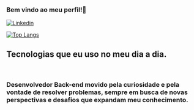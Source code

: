 ### Bem vindo ao meu perfil!👋
[![Linkedin](https://img.shields.io/badge/LinkedIn-0077B5?style=for-the-badge&logo=linkedin&logoColor=white)](https://www.linkedin.com/in/wesley-cabral-66b821179/)

[![Top Langs](https://github-readme-stats.vercel.app/api/top-langs/?username=wesleySCOliveira)](https://github.com/wesleySCOliveira/)

## Tecnologias que eu uso no meu dia a dia.
<div style="display: inline_block">
    <img alt="" src="https://img.shields.io/badge/Python-14354C?style=for-the-badge&logo=python&logoColor=white">
    <img alt="" src="https://img.shields.io/badge/MongoDB-4EA94B?style=for-the-badge&logo=mongodb&logoColor=white">
    <img alt="" src="https://img.shields.io/badge/MySQL-00000F?style=for-the-badge&logo=mysql&logoColor=white">
    <img alt="" src="https://img.shields.io/badge/HTML-239120?style=for-the-badge&logo=html5&logoColor=white">
    <img alt="" src="https://img.shields.io/badge/CSS-239120?&style=for-the-badge&logo=css3&logoColor=white">
    <img alt="" src="https://img.shields.io/badge/JavaScript-F7DF1E?style=for-the-badge&logo=javascript&logoColor=black">
    <img alt="" src="https://img.shields.io/badge/DOCKER-0769AD?style=for-the-badge&logo=DOCKER&logoColor=white">
</div>

### Desenvolvedor Back-end movido pela curiosidade e pela vontade de resolver problemas, sempre em busca de novas perspectivas e desafios que expandam meu conhecimento.
